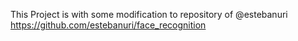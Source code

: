 This Project is with some modification to repository of @estebanuri https://github.com/estebanuri/face_recognition
